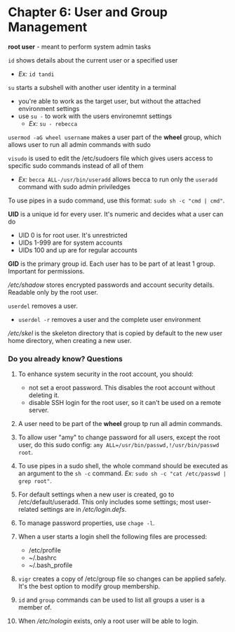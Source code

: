 # Chapter 6: User and Group Management

**root user** - meant to perform system admin tasks

`id` shows details about the current user or a specified user
  - *Ex:* `id tandi`

`su` starts a subshell with another user identity in a terminal
  - you're able to work as the target user, but without the attached environment settings
  - use `su -` to work with the users environemnt settings
    - *Ex:* `su - rebecca`

`usermod -aG wheel username` makes a user part of the **wheel** group, which allows user to run all admin commands with sudo

`visudo` is used to edit the /etc/sudoers file which gives users access to specific sudo commands instead of all of them
  - *Ex:* `becca ALL-/usr/bin/useradd` allows becca to run only the `useradd` command with sudo admin priviledges

To use pipes in a sudo command, use this format:
`sudo sh -c "cmd | cmd"`.

**UID** is a unique id for every user. It's numeric and decides what a user can do
  - UID 0 is for root user. It's unrestricted
  - UIDs 1-999 are for system accounts
  - UIDs 100 and up are for regular accounts

**GID** is the primary group id. Each user has to be part of at least 1 group. Important for permissions.

*/etc/shadow* stores encrypted passwords and account security details. Readable only by the root user.

`userdel` removes a user.
  - `userdel -r` removes a user and the complete user environment

*/etc/skel* is the skeleton directory that is copied by default to the new user home directory, when creating a new user.


### Do you already know? Questions

1. To enhance system security in the root account, you should:
    - not set a eroot password. This disables the root account without deleting it. 
    - disable SSH login for the root user, so it can't be used on a remote server.

2. A user need to be part of the **wheel** group tp run all admin commands.

3. To allow user "amy" to change password for all users, except the root user, do this sudo config: `amy ALL=/usr/bin/passwd,!/usr/bin/passwd root`.

4. To use pipes in a sudo shell, the whole command should be executed as an argument to the `sh -c` command. *Ex:* `sudo sh -c "cat /etc/passwd | grep root"`.

5. For default settings when a new user is created, go to /etc/default/useradd. This only includes some settings; most user-related settings are in */etc/login.defs*.

6. To manage password properties, use `chage -l`.

7. When a user starts a login shell the following files are processed:
    - /etc/profile
    - ~/.bashrc
    - ~/.bash_profile

8. `vigr` creates a copy of /etc/group file so changes can be applied safely. It's the best option to modify group membership.

9. `id` and `group` commands can be used to list all groups a user is a member of. 

10. When */etc/nologin* exists, only a root user will be able to login.